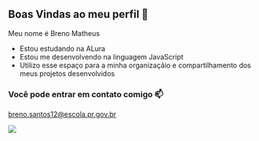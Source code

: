 ## Boas Vindas ao meu perfil 🤍

Meu nome é Breno Matheus

- Estou estudando na ALura
- Estou me desenvolvendo na linguagem JavaScript
- Utilizo esse espaço para a minha organizaçãio e compartilhamento dos meus projetos desenvolvidos

### Você pode entrar em contato comigo 📫

breno.santos12@escola.pr.gov.br

![](https://steamuserimages-a.akamaihd.net/ugc/1780603077211758498/7560F9DC28E5A76631E20249520C8CC0D389D7D8/?imw=637&imh=358&ima=fit&impolicy=Letterbox&imcolor=%23000000&letterbox=true)
